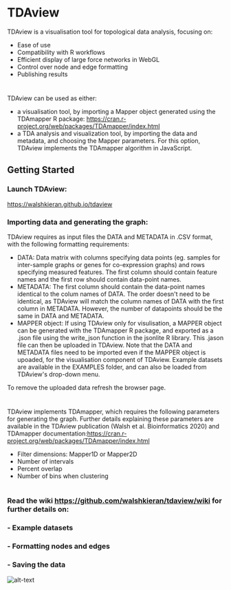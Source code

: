 # TDAview

TDAview is a visualisation tool for topological data analysis, focusing on:
  - Ease of use
  - Compatibility with R workflows
  - Efficient display of large force networks in WebGL
  - Control over node and edge formatting
  - Publishing results
#
TDAview can be used as either:
  - a visualisation tool, by importing a Mapper object generated using the TDAmapper R package: https://cran.r-project.org/web/packages/TDAmapper/index.html
  - a TDA analysis and visualization tool, by importing the data and metadata, and choosing the Mapper parameters. For this option, TDAview implements the TDAmapper algorithm in JavaScript.

## Getting Started
### Launch TDAview:
https://walshkieran.github.io/tdaview

### Importing data and generating the graph:

TDAview requires as input files the DATA and METADATA in .CSV format, with the following formatting requirements:
  - DATA: Data matrix with columns specifying data points (eg. samples for inter-sample graphs or genes for co-expression graphs) and rows specifying measured features. The first column should contain feature names and the first row should contain data-point names. 
  - METADATA: The first column should contain the data-point names identical to the colum names of DATA. The order doesn't need to be identical, as TDAview will match the column names of DATA with the first column in METADATA. However, the number of datapoints should be the same in DATA and METADATA. 
  - MAPPER object: If using TDAview only for visulisation, a MAPPER object can be generated with the TDAmapper R package, and exported as a .json file using the write_json function in the jsonlite R library. This .jason file can then be uploaded in TDAview. Note that the DATA and METADATA files need to be imported even if the MAPPER object is upoaded, for the visualisation component of TDAview.
Example datasets are available in the EXAMPLES folder, and can also be loaded from TDAview's drop-down menu.

To remove the uploaded data refresh the browser page.
#
TDAview implements TDAmapper, which requires the following parameters for generating the graph. Further details explaining these parameters are available in the TDAview publication (Walsh et al. Bioinformatics 2020) and TDAmapper documentation:https://cran.r-project.org/web/packages/TDAmapper/index.html
- Filter dimensions: Mapper1D or Mapper2D
- Number of intervals
- Percent overlap
- Number of bins when clustering

#

### Read the wiki https://github.com/walshkieran/tdaview/wiki for further details on:
### - Example datasets
### - Formatting nodes and edges 
### - Saving the data

![alt-text](https://raw.githubusercontent.com/WalshKieran/tdaview/master/resources/images/example.png "RNA-Seq Differentiation Example")


